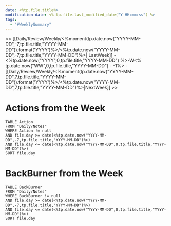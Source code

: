 ```yaml
---
date: <%tp.file.title%>
modification date: <% tp.file.last_modified_date("Y HH:mm:ss") %>
tags:
  - "#WeeklySummary"
---
```

<< [[Daily/Review/Weekly/<%moment(tp.date.now("YYYY-MM-DD",-7,tp.file.title,"YYYY-MM-DD")).format('YYYY')%>/<%tp.date.now("YYYY-MM-DD",-7,tp.file.title,"YYYY-MM-DD")%>| LastWeek]] - <%tp.date.now("YYYY",0,tp.file.title,"YYYY-MM-DD") %>-W<% tp.date.now("WW",0,tp.file.title,"YYYY-MM-DD") - -1%> - [[Daily/Review/Weekly/<%moment(tp.date.now("YYYY-MM-DD",7,tp.file.title,"YYYY-MM-DD")).format('YYYY')%>/<%tp.date.now("YYYY-MM-DD",7,tp.file.title,"YYYY-MM-DD")%>|NextWeek]] >>
# Actions from the Week
```dataview
TABLE Action
FROM "Daily/Notes"
WHERE Action != null
AND file.day >= date(<%tp.date.now("YYYY-MM-DD",-7,tp.file.title,"YYYY-MM-DD")%>)
AND file.day <= date(<%tp.date.now("YYYY-MM-DD",0,tp.file.title,"YYYY-MM-DD")%>)
SORT file.day
```
# BackBurner from the Week
```dataview
TABLE BackBurner
FROM "Daily/Notes"
WHERE BackBurner != null
AND file.day >= date(<%tp.date.now("YYYY-MM-DD",-7,tp.file.title,"YYYY-MM-DD")%>)
AND file.day <= date(<%tp.date.now("YYYY-MM-DD",0,tp.file.title,"YYYY-MM-DD")%>)
SORT file.day
```

